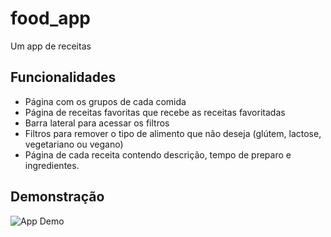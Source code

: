# food_app

Um app de receitas 

## Funcionalidades

- Página com os grupos de cada comida
- Página de receitas favoritas que recebe as receitas favoritadas
- Barra lateral para acessar os filtros
- Filtros para remover o tipo de alimento que não deseja (glútem, lactose, vegetariano ou vegano)
- Página de cada receita contendo descrição, tempo de preparo e ingredientes.

## Demonstração

![App Demo](FoodApp.gif)
